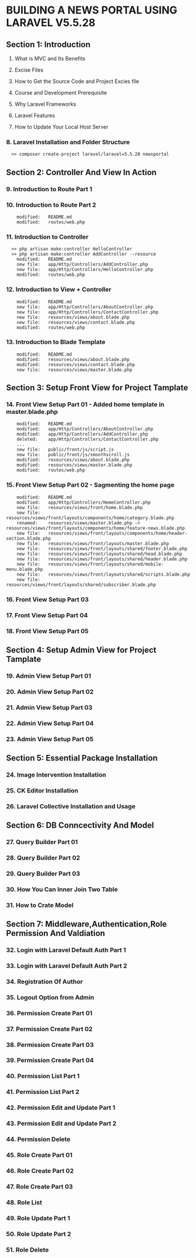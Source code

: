 # BUILDING A NEWS PORTAL USING LARAVEL V5.5.28

## Section 1: Introduction

1. What is MVC and Its Benefits

2. Excise Files

3. How to Get the Source Code and Project Excies file

4. Course and Development Prerequisite

5. Why Laravel Frameworks

6. Laravel Features

7. How to Update Your Local Host Server

### 8. Laravel Installation and Folder Structure

      >> composer create-project laravel/laravel=5.5.28 newsportal

## Section 2: Controller And View In Action

### 9. Introduction to Route Part 1

### 10. Introduction to Route Part 2

        modified:   README.md
        modified:   routes/web.php

### 11. Introduction to Controller

      >> php artisan make:controller HelloController
      >> php artisan make:controller AddController --resource
        modified:   README.md
        new file:   app/Http/Controllers/AddController.php
        new file:   app/Http/Controllers/HelloController.php
        modified:   routes/web.php

### 12. Introduction to View + Controller

        modified:   README.md
        new file:   app/Http/Controllers/AboutController.php
        new file:   app/Http/Controllers/ContactController.php
        new file:   resources/views/about.blade.php
        new file:   resources/views/contact.blade.php
        modified:   routes/web.php

### 13. Introduction to Blade Template

        modified:   README.md
        modified:   resources/views/about.blade.php
        modified:   resources/views/contact.blade.php
        new file:   resources/views/master.blade.php

## Section 3: Setup Front View for Project Tamplate

### 14. Front View Setup Part 01 - Added home template in master.blade.php

        modified:   README.md
        modified:   app/Http/Controllers/AboutController.php
        modified:   app/Http/Controllers/AddController.php
        deleted:    app/Http/Controllers/ContactController.php
        ...
        new file:   public/front/js/script.js
        new file:   public/front/js/smoothscroll.js
        modified:   resources/views/about.blade.php
        modified:   resources/views/master.blade.php
        modified:   routes/web.php

### 15. Front View Setup Part 02 - Sagmenting the home page

        modified:   README.md
        modified:   app/Http/Controllers/HomeController.php
        new file:   resources/views/front/home.blade.php
        new file:   resources/views/front/layouts/components/home/category.blade.php
        renamed:    resources/views/master.blade.php -> resources/views/front/layouts/components/home/feature-news.blade.php
        new file:   resources/views/front/layouts/components/home/header-section.blade.php
        new file:   resources/views/front/layouts/master.blade.php
        new file:   resources/views/front/layouts/shared/footer.blade.php
        new file:   resources/views/front/layouts/shared/head.blade.php
        new file:   resources/views/front/layouts/shared/header.blade.php
        new file:   resources/views/front/layouts/shared/mobile-menu.blade.php
        new file:   resources/views/front/layouts/shared/scripts.blade.php
        new file:   resources/views/front/layouts/shared/subscriber.blade.php

### 16. Front View Setup Part 03

### 17. Front View Setup Part 04

### 18. Front View Setup Part 05

## Section 4: Setup Admin View for Project Tamplate

### 19. Admin View Setup Part 01

### 20. Admin View Setup Part 02

### 21. Admin View Setup Part 03

### 22. Admin View Setup Part 04

### 23. Admin View Setup Part 05

## Section 5: Essential Package Installation

### 24. Image Intervention Installation

### 25. CK Editor Installation

### 26. Laravel Collective Installation and Usage

## Section 6: DB Conncectivity And Model

### 27. Query Builder Part 01

### 28. Query Builder Part 02

### 29. Query Builder Part 03

### 30. How You Can Inner Join Two Table

### 31. How to Crate Model

## Section 7: Middleware,Authentication,Role Permission And Valdiation

### 32. Login with Laravel Default Auth Part 1

### 33. Login with Laravel Default Auth Part 2

### 34. Registration Of Author

### 35. Logout Option from Admin

### 36. Permission Create Part 01

### 37. Permission Create Part 02

### 38. Permission Create Part 03

### 39. Permission Create Part 04

### 40. Permission List Part 1

### 41. Permission List Part 2

### 42. Permission Edit and Update Part 1

### 43. Permission Edit and Update Part 2

### 44. Permission Delete

### 45. Role Create Part 01

### 46. Role Create Part 02

### 47. Role Create Part 03

### 48. Role List

### 49. Role Update Part 1

### 50. Role Update Part 2

### 51. Role Delete
